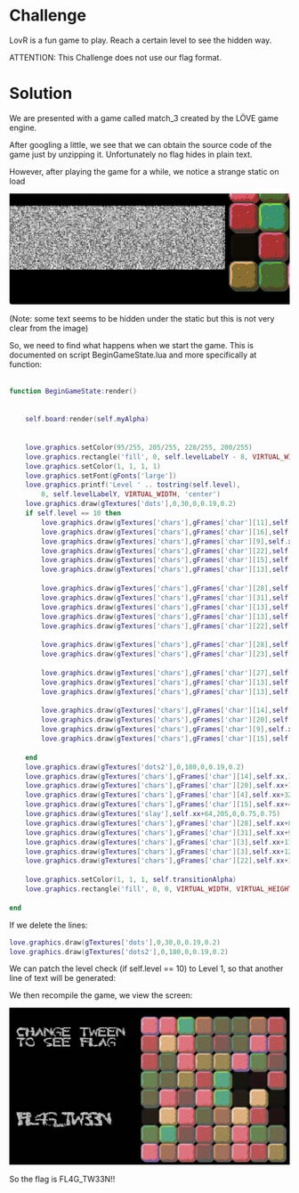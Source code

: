 # Challenge

LovR is a fun game to play. Reach a certain level to see the hidden way.

ATTENTION: This Challenge does not use our flag format.

# Solution

We are presented with a game called match_3 created by the LÖVE game engine.

After googling a little, we see that we can obtain the source code of the game just by unzipping it. Unfortunately no flag hides in plain text.

However, after playing the game for a while, we notice a strange static on load

![static](/images/εικόνα.png)

(Note: some text seems to be hidden under the static but this is not very clear from the image)

So, we need to find what happens when we start the game. This is documented on script BeginGameState.lua and more specifically at function:

```Lua

function BeginGameState:render()
    
    
    self.board:render(self.myAlpha)

    
    love.graphics.setColor(95/255, 205/255, 228/255, 200/255)
    love.graphics.rectangle('fill', 0, self.levelLabelY - 8, VIRTUAL_WIDTH, 48)
    love.graphics.setColor(1, 1, 1, 1)
    love.graphics.setFont(gFonts['large'])
    love.graphics.printf('Level ' .. tostring(self.level),
        0, self.levelLabelY, VIRTUAL_WIDTH, 'center')
    love.graphics.draw(gTextures['dots'],0,30,0,0.19,0.2)
    if self.level == 10 then
        love.graphics.draw(gTextures['chars'],gFrames['char'][11],self.xxx,35,0,0.5,0.5)
        love.graphics.draw(gTextures['chars'],gFrames['char'][16],self.xxx+16,35,0,0.5,0.5)
        love.graphics.draw(gTextures['chars'],gFrames['char'][9],self.xxx+32,35,0,0.5,0.5)
        love.graphics.draw(gTextures['chars'],gFrames['char'][22],self.xxx+48,35,0,0.5,0.5)
        love.graphics.draw(gTextures['chars'],gFrames['char'][15],self.xxx+64,35,0,0.5,0.5)
        love.graphics.draw(gTextures['chars'],gFrames['char'][13],self.xxx+80,35,0,0.5,0.5)

        love.graphics.draw(gTextures['chars'],gFrames['char'][28],self.xxx+112,35,0,0.5,0.5)
        love.graphics.draw(gTextures['chars'],gFrames['char'][31],self.xxx+128,35,0,0.5,0.5)
        love.graphics.draw(gTextures['chars'],gFrames['char'][13],self.xxx+144,35,0,0.5,0.5)
        love.graphics.draw(gTextures['chars'],gFrames['char'][13],self.xxx+160,35,0,0.5,0.5)
        love.graphics.draw(gTextures['chars'],gFrames['char'][22],self.xxx+176,35,0,0.5,0.5)

        love.graphics.draw(gTextures['chars'],gFrames['char'][28],self.xxx,53,0,0.5,0.5)
        love.graphics.draw(gTextures['chars'],gFrames['char'][23],self.xxx+16,53,0,0.5,0.5)

        love.graphics.draw(gTextures['chars'],gFrames['char'][27],self.xxx+48,53,0,0.5,0.5)
        love.graphics.draw(gTextures['chars'],gFrames['char'][13],self.xxx+64,53,0,0.5,0.5)
        love.graphics.draw(gTextures['chars'],gFrames['char'][13],self.xxx+80,53,0,0.5,0.5)

        love.graphics.draw(gTextures['chars'],gFrames['char'][14],self.xxx+112,53,0,0.5,0.5)
        love.graphics.draw(gTextures['chars'],gFrames['char'][20],self.xxx+128,53,0,0.5,0.5)
        love.graphics.draw(gTextures['chars'],gFrames['char'][9],self.xxx+144,53,0,0.5,0.5)
        love.graphics.draw(gTextures['chars'],gFrames['char'][15],self.xxx+160,53,0,0.5,0.5)
        
    end
    love.graphics.draw(gTextures['dots2'],0,180,0,0.19,0.2)
    love.graphics.draw(gTextures['chars'],gFrames['char'][14],self.xx,185,0,0.75,0.75)
    love.graphics.draw(gTextures['chars'],gFrames['char'][20],self.xx+16,185,0,0.75,0.75)
    love.graphics.draw(gTextures['chars'],gFrames['char'][4],self.xx+32,185,0,0.75,0.75)
    love.graphics.draw(gTextures['chars'],gFrames['char'][15],self.xx+48,185,0,0.75,0.75)
    love.graphics.draw(gTextures['slay'],self.xx+64,205,0,0.75,0.75)
    love.graphics.draw(gTextures['chars'],gFrames['char'][28],self.xx+80,185,0,0.75,0.75)
    love.graphics.draw(gTextures['chars'],gFrames['char'][31],self.xx+96,185,0,0.75,0.75)
    love.graphics.draw(gTextures['chars'],gFrames['char'][3],self.xx+112,185,0,0.75,0.75)
    love.graphics.draw(gTextures['chars'],gFrames['char'][3],self.xx+128,185,0,0.75,0.75)
    love.graphics.draw(gTextures['chars'],gFrames['char'][22],self.xx+144,185,0,0.75,0.75)
  
    love.graphics.setColor(1, 1, 1, self.transitionAlpha)
    love.graphics.rectangle('fill', 0, 0, VIRTUAL_WIDTH, VIRTUAL_HEIGHT)
    
end

```

If we delete the lines:
```Lua
love.graphics.draw(gTextures['dots'],0,30,0,0.19,0.2)
love.graphics.draw(gTextures['dots2'],0,180,0,0.19,0.2)
```

We can patch the level check (if self.level == 10) to Level 1, so that another line of text will be generated:

We then recompile the game, we view the screen:

![flag](/images/flag_LovR.png)

So the flag is FL4G_TW33N!!
